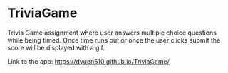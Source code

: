# TriviaGame

Trivia Game assignment where user answers multiple choice questions while being timed. 
Once time runs out or once the user clicks submit the score will be displayed with a gif. 

Link to the app: https://dyuen510.github.io/TriviaGame/
